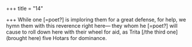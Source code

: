 +++
title = "14"

+++
While one [=poet?] is imploring them for a great defense, for help, we  hymn them with this reverence right here—
they whom he [=poet?] will cause to roll down here with their wheel  for aid, as Trita [/the third one] (brought here) five Hotars for
dominance.